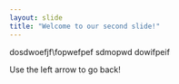 ```yaml
---
layout: slide
title: "Welcome to our second slide!"
---
```

dosdwoefjf\fopwefpef
sdmopwd
dowifpeif

Use the left arrow to go back!
